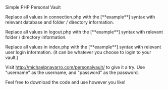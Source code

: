 Simple PHP Personal Vault

Replace all values in connection.php with the [\*\*example\*\*] syntax with relevant database and folder / directory information.

Replace all values in logout.php with the [\*\*example\*\*] syntax with relevant folder / directory information.

Replace all values in index.php with the [\*\*example\*\*] syntax with relevant user login information. (it can be whatever you choose to login to your vault.)

Visit http://michaelpnavarro.com/personalvault/ to give it a try. Use "username" as the username, and "password" as the password.

Feel free to download the code and use however you like!

